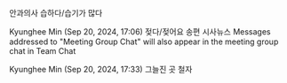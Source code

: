 안과의사
습하다/습기가 많다
 
Kyunghee Min (Sep 20, 2024, 17:06)
젖다/젖어요
송편
시사뉴스
Messages addressed to "Meeting Group Chat" will also appear in the meeting group chat in Team Chat
 
Kyunghee Min (Sep 20, 2024, 17:33)
그늘진 곳
철자